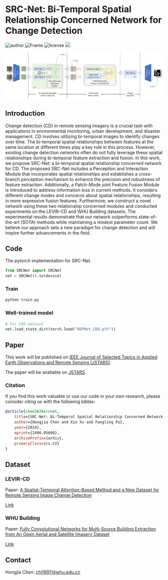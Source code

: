 # SRC-Net: Bi-Temporal Spatial Relationship Concerned Network for Change Detection

![author](https://img.shields.io/badge/Author-Chnja-blue.svg)
![Frame](https://img.shields.io/badge/Frame-pytorch-important.svg)
![license](https://img.shields.io/badge/License-GPLv3-brightgreen.svg)
![](https://img.shields.io/github/stars/chnja/srcnet?color=green&style=social)

![SRC-Net](img/SRCNet.png)

## Introduction

Change detection (CD) in remote sensing imagery is a crucial task with applications in environmental monitoring, urban development, and disaster management. CD involves utilizing bi-temporal images to identify changes over time. The bi-temporal spatial relationships between features at the same location at different times play a key role in this process. However, existing change detection networks often do not fully leverage these spatial relationships during bi-temporal feature extraction and fusion. In this work, we propose SRC-Net: a bi-temporal spatial relationship concerned network for CD. The proposed SRC-Net includes a Perception and Interaction Module that incorporates spatial relationships and establishes a cross-branch perception mechanism to enhance the precision and robustness of feature extraction. Additionally, a Patch-Mode joint Feature Fusion Module is introduced to address information loss in current methods. It considers different change modes and concerns about spatial relationships, resulting in more expressive fusion features. Furthermore, we construct a novel network using these two relationship concerned modules and conducted experiments on the LEVIR-CD and WHU Building datasets. The experimental results demonstrate that our network outperforms state-of-the-art (SOTA) methods while maintaining a modest parameter count. We believe our approach sets a new paradigm for change detection and will inspire further advancements in the field.

## Code

The pytorch implementation for SRC-Net.

```python
from SRCNet import SRCNet
net = SRCNet().to(device)
```

### Train

```python
python train.py
```

### Well-trained model

```python
# For CDD dataset
net.load_state_dict(torch.load("RDPNet_CDD.pth"))
```


## Paper

This work will be published on [IEEE Journal of Selected Topics in Applied Earth Observations and Remote Sensing (JSTARS)](https://ieeexplore.ieee.org/xpl/RecentIssue.jsp?punumber=4609443).

The paper will be avaliable on [JSTARS]().

### Citation

If you find this work valuable or use our code in your own research, please consider citing us with the following bibtex:

```bibtex
@article{chen2024srcnet,
    title={SRC-Net: Bi-Temporal Spatial Relationship Concerned Network for Change Detection}, 
    author={Hongjia Chen and Xin Xu and Fangling Pu},
    year={2024},
    eprint={2406.05668},
    archivePrefix={arXiv},
    primaryClass={cs.CV}
}
```

## Dataset

### LEVIR-CD

Paper: [A Spatial-Temporal Attention-Based Method and a New Dataset for Remote Sensing Image Change Detection](https://www.mdpi.com/2072-4292/12/10/1662)

[Link](https://justchenhao.github.io/LEVIR/)

### WHU Building

Paper: [Fully Convolutional Networks for Multi-Source Building Extraction from An Open Aerial and Satellite Imagery Dataset](https://ieeexplore.ieee.org/abstract/document/8444434)

[Link](https://study.rsgis.whu.edu.cn/pages/download/building_dataset.html)


## Contact

Hongjia Chen: chj1997@whu.edu.cn